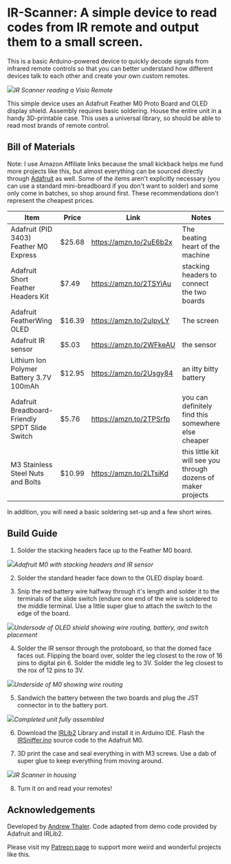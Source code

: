 # IR-Scanner: A simple device to read codes from IR remote and output them to a small screen. 

This is a basic Arduino-powered device to quickly decode signals from infrared remote controls so that you can better understand how different devices talk to each other and create your own custom remotes. 

![](https://github.com/SouthernFriedScientist/IR-Scanner/blob/master/Images/IMG_20190329_184553.jpg)*IR Scanner reading a Visio Remote*

This simple device uses an Adafruit Feather M0 Proto Board and OLED display shield. Assembly requires basic soldering. House the entire unit in a handy 3D-printable case. This uses a universal library, so should be able to read most brands of remote control. 

## Bill of Materials

Note: I use Amazon Affiliate links because the small kickback helps me fund more projects like this, but almost everything can be sourced directly through [Adafruit](https://www.adafruit.com/) as well. Some of the items aren't explicitly necessary (you can use a standard mini-breadboard if you don't want to solder) and some only come in batches, so shop around first. These recommendations don't represent the cheapest prices.

|Item|Price|Link|Notes|
|---|---|---|---|
| Adafruit (PID 3403) Feather M0 Express | $25.68 | https://amzn.to/2uE6b2x | The beating heart of the machine |
| Adafruit Short Feather Headers Kit | $7.49 | https://amzn.to/2TSYiAu | stacking headers to connect the two boards |
| Adafruit FeatherWing OLED | $16.39 | https://amzn.to/2uIpvLY | The screen |
| Adafruit IR sensor | $5.03 | https://amzn.to/2WFkeAU | the sensor |
| Lithium Ion Polymer Battery 3.7V 100mAh | $12.95 | https://amzn.to/2Usgy84 | an itty bitty battery |
| Adafruit Breadboard-Friendly SPDT Slide Switch | $5.76 | https://amzn.to/2TPSrfp | you can definitely find this somewhere else cheaper |
| M3 Stainless Steel Nuts and Bolts | $10.99 | https://amzn.to/2LTsiKd | this little kit will see you through dozens of maker projects |

In addition, you will need a basic soldering set-up and a few short wires. 

## Build Guide

1. Solder the stacking headers face up to the Feather M0 board. 

![](https://github.com/SouthernFriedScientist/IR-Scanner/blob/master/Images/IMG_20190402_122241__01.jpg)*Adafruit M0 with stacking headers and IR sensor*

2. Solder the standard header face down to the OLED display board. 

3. Snip the red battery wire halfway through it's length and solder it to the terminals of the slide switch (endure one end of the wire is soldered to the middle terminal. Use a little super glue to attach the switch to the edge of the board. 

![](https://github.com/SouthernFriedScientist/IR-Scanner/blob/master/Images/IMG_20190402_122320__01.jpg)*Undersode of OLED shield showing wire routing, battery, and switch placement*

4. Solder the IR sensor through the protoboard, so that the domed face faces out. Flipping the board over, solder the leg closest to the row of 16 pins to digital pin 6. Solder the middle leg to 3V. Solder the leg closest to the rox of 12 pins to 3V. 

![](https://github.com/SouthernFriedScientist/IR-Scanner/blob/master/Images/IMG_20190402_122301__01.jpg)*Underside of M0 showing wire routing*

5. Sandwich the battery between the two boards and plug the JST connector in to the battery port. 

![](https://github.com/SouthernFriedScientist/IR-Scanner/blob/master/Images/IMG_20190402_124503__01.jpg)*Completed unit fully assembled*

6. Download the [IRLib2](https://github.com/cyborg5/IRLib2) Library and install it in Arduino IDE. Flash the [IRSniffer.ino](https://github.com/SouthernFriedScientist/IR-Scanner/blob/master/IRSniffer.ino) source code to the Adafruit M0. 

7. 3D print the case and seal everything in with M3 screws. Use a dab of super glue to keep everything from moving around. 

![](https://github.com/SouthernFriedScientist/IR-Scanner/blob/master/Images/IMG_20190402_124833__01.jpg)*IR Scanner in housing*

8. Turn it on and read your remotes!

## Acknowledgements

Developed by [Andrew Thaler](https://twitter.com/DrAndrewThaler). Code adapted from demo code provided by Adafruit and IRLib2. 

Please visit my [Patreon page](https://www.patreon.com/Andrew_Thaler) to support more weird and wonderful projects like this. 
